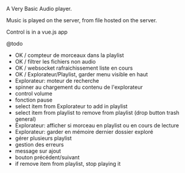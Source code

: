 A Very Basic Audio player.

Music is played on the server, from file hosted on the server.

Control is in a vue.js app


@todo
- OK / compteur de morceaux dans la playlist
- OK / filtrer les fichiers non audio
- OK / websocket rafraichissement liste en cours
- OK / Explorateur/Playlist, garder menu visible en haut
- Explorateur: moteur de recherche
- spinner au chargement du contenu de l'explorateur
- control volume
- fonction pause 
- select item from Explorateur to add in playlist
- select item from playlist to remove from playlist (drop button trash general)
- Explorateur: afficher si morceau en playlist ou en cours de lecture
- Explorateur: garder en mémoire dernier dossier exploré
- gérer plusieurs playlist
- gestion des erreurs
- message sur ajout
- bouton précédent/suivant
- if remove item from playlist, stop playing it

